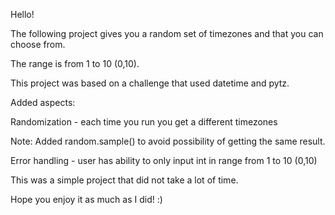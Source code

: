 Hello!


The following project gives you a random set of timezones and that you can choose from.

The range is from 1 to 10 (0,10).


This project was based on a challenge that used datetime and pytz.


Added aspects: 

Randomization - each time you run you get a different timezones

Note: Added random.sample() to avoid possibility of getting the same result. 

Error handling - user has ability to only input int in range from 1 to 10 (0,10)


This was a simple project that did not take a lot of time. 


Hope you enjoy it as much as I did! :) 